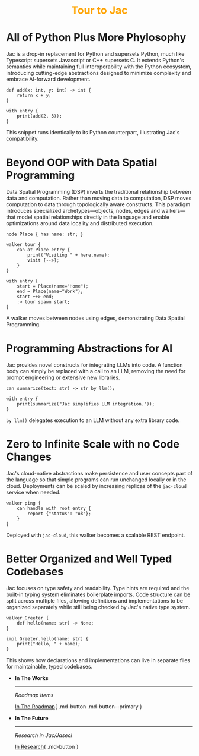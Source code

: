 <h1 style="color: orange; font-weight: bold; text-align: center;">Tour to Jac</h1>

# All of Python Plus More Phylosophy
Jac is a drop-in replacement for Python and supersets Python, much like Typescript supersets Javascript or C++ supersets C. It extends Python's semantics while maintaining full interoperability with the Python ecosystem, introducing cutting-edge abstractions designed to minimize complexity and embrace AI-forward development.

```jac
def add(x: int, y: int) -> int {
    return x + y;
}

with entry {
    print(add(2, 3));
}
```
This snippet runs identically to its Python counterpart, illustrating Jac's compatibility.


# Beyond OOP with Data Spatial Programming
Data Spatial Programming (DSP) inverts the traditional relationship between data and computation. Rather than moving data to computation, DSP moves computation to data through topologically aware constructs. This paradigm introduces specialized archetypes—objects, nodes, edges and walkers—that model spatial relationships directly in the language and enable optimizations around data locality and distributed execution.

```jac
node Place { has name: str; }

walker tour {
    can at Place entry {
        print("Visiting " + here.name);
        visit [-->];
    }
}

with entry {
    start = Place(name="Home");
    end = Place(name="Work");
    start ++> end;
    :> tour spawn start;
}
```
A walker moves between nodes using edges, demonstrating Data Spatial Programming.


# Programming Abstractions for AI
Jac provides novel constructs for integrating LLMs into code. A function body can simply be replaced with a call to an LLM, removing the need for prompt engineering or extensive new libraries.

```jac
can summarize(text: str) -> str by llm();

with entry {
    print(summarize("Jac simplifies LLM integration."));
}
```
`by llm()` delegates execution to an LLM without any extra library code.


# Zero to Infinite Scale with no Code Changes
Jac's cloud-native abstractions make persistence and user concepts part of the language so that simple programs can run unchanged locally or in the cloud. Deployments can be scaled by increasing replicas of the `jac-cloud` service when needed.

```jac
walker ping {
    can handle with root entry {
        report {"status": "ok"};
    }
}
```
Deployed with `jac-cloud`, this walker becomes a scalable REST endpoint.


# Better Organized and Well Typed Codebases
Jac focuses on type safety and readability. Type hints are required and the built-in typing system eliminates boilerplate imports. Code structure can be split across multiple files, allowing definitions and implementations to be organized separately while still being checked by Jac's native type system.

```jac
walker Greeter {
    def hello(name: str) -> None;
}
```
```jac
impl Greeter.hello(name: str) {
    print("Hello, " + name);
}
```
This shows how declarations and implementations can live in separate files for maintainable, typed codebases.

<div class="grid cards" markdown>

-   __In The Works__

    ---

    *Roadmap Items*

    [In The Roadmap](bigfeatures.md){ .md-button .md-button--primary }

-   __In The Future__

    ---

    *Research in Jac/Jaseci*


    [In Research](research.md){ .md-button }


</div>

